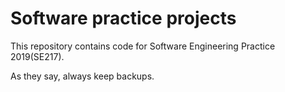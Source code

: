 # Software practice projects

This repository contains code for Software Engineering Practice 2019(SE217).

As they say, always keep backups.
